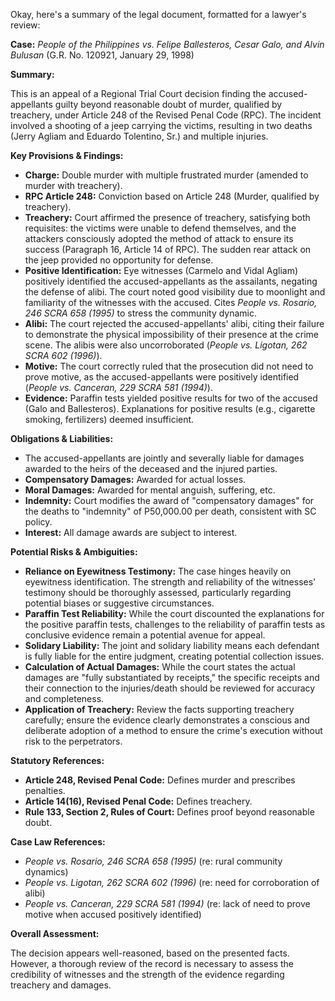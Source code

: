 Okay, here's a summary of the legal document, formatted for a lawyer's review:

**Case:** *People of the Philippines vs. Felipe Ballesteros, Cesar Galo, and Alvin Bulusan* (G.R. No. 120921, January 29, 1998)

**Summary:**

This is an appeal of a Regional Trial Court decision finding the accused-appellants guilty beyond reasonable doubt of murder, qualified by treachery, under Article 248 of the Revised Penal Code (RPC). The incident involved a shooting of a jeep carrying the victims, resulting in two deaths (Jerry Agliam and Eduardo Tolentino, Sr.) and multiple injuries.

**Key Provisions & Findings:**

*   **Charge:** Double murder with multiple frustrated murder (amended to murder with treachery).
*   **RPC Article 248:** Conviction based on Article 248 (Murder, qualified by treachery).
*   **Treachery:** Court affirmed the presence of treachery, satisfying both requisites: the victims were unable to defend themselves, and the attackers consciously adopted the method of attack to ensure its success (Paragraph 16, Article 14 of RPC). The sudden rear attack on the jeep provided no opportunity for defense.
*   **Positive Identification:** Eye witnesses (Carmelo and Vidal Agliam) positively identified the accused-appellants as the assailants, negating the defense of alibi. The court noted good visibility due to moonlight and familiarity of the witnesses with the accused. Cites *People vs. Rosario, 246 SCRA 658 (1995)* to stress the community dynamic.
*   **Alibi:** The court rejected the accused-appellants' alibi, citing their failure to demonstrate the physical impossibility of their presence at the crime scene. The alibis were also uncorroborated (*People vs. Ligotan, 262 SCRA 602 (1996)*).
*   **Motive:** The court correctly ruled that the prosecution did not need to prove motive, as the accused-appellants were positively identified (*People vs. Canceran, 229 SCRA 581 (1994)*).
*   **Evidence:** Paraffin tests yielded positive results for two of the accused (Galo and Ballesteros). Explanations for positive results (e.g., cigarette smoking, fertilizers) deemed insufficient.

**Obligations & Liabilities:**

*   The accused-appellants are jointly and severally liable for damages awarded to the heirs of the deceased and the injured parties.
*   **Compensatory Damages:** Awarded for actual losses.
*   **Moral Damages:** Awarded for mental anguish, suffering, etc.
*   **Indemnity:** Court modifies the award of "compensatory damages" for the deaths to "indemnity" of P50,000.00 per death, consistent with SC policy.
*   **Interest:** All damage awards are subject to interest.

**Potential Risks & Ambiguities:**

*   **Reliance on Eyewitness Testimony:** The case hinges heavily on eyewitness identification. The strength and reliability of the witnesses' testimony should be thoroughly assessed, particularly regarding potential biases or suggestive circumstances.
*   **Paraffin Test Reliability:** While the court discounted the explanations for the positive paraffin tests, challenges to the reliability of paraffin tests as conclusive evidence remain a potential avenue for appeal.
*   **Solidary Liability:** The joint and solidary liability means each defendant is fully liable for the entire judgment, creating potential collection issues.
*   **Calculation of Actual Damages:** While the court states the actual damages are "fully substantiated by receipts," the specific receipts and their connection to the injuries/death should be reviewed for accuracy and completeness.
*   **Application of Treachery:** Review the facts supporting treachery carefully; ensure the evidence clearly demonstrates a conscious and deliberate adoption of a method to ensure the crime's execution without risk to the perpetrators.

**Statutory References:**

*   **Article 248, Revised Penal Code:** Defines murder and prescribes penalties.
*   **Article 14(16), Revised Penal Code:** Defines treachery.
*   **Rule 133, Section 2, Rules of Court:** Defines proof beyond reasonable doubt.

**Case Law References:**

*   *People vs. Rosario, 246 SCRA 658 (1995)* (re: rural community dynamics)
*   *People vs. Ligotan, 262 SCRA 602 (1996)* (re: need for corroboration of alibi)
*   *People vs. Canceran, 229 SCRA 581 (1994)* (re: lack of need to prove motive when accused positively identified)

**Overall Assessment:**

The decision appears well-reasoned, based on the presented facts. However, a thorough review of the record is necessary to assess the credibility of witnesses and the strength of the evidence regarding treachery and damages.
